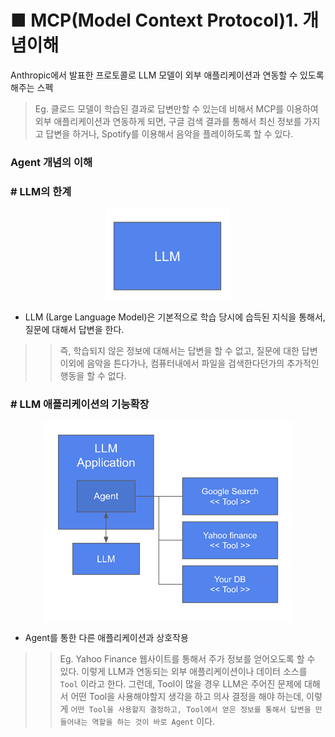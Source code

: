 # ■ MCP(Model Context Protocol)1. 개념이해

Anthropic에서 발표한 프로토콜로 LLM 모델이 외부 애플리케이션과 연동할 수 있도록 해주는 스펙
> Eg. 클로드 모델이 학습된 결과로 답변만할 수 있는데 비해서 
> MCP를 이용하여 외부 애플리케이션과 연동하게 되면, 구글 검색 결과를 통해서 최신 정보를 가지고 답변을 하거나, Spotify를 이용해서 음악을 플레이하도록 할 수 있다. 


### Agent 개념의 이해

### # LLM의 한계
<center>
<img src="../images/mcp_agent_01.png" width="200" align="center">
</center>

- LLM (Large Language Model)은 기본적으로 학습 당시에 습득된 지식을 통해서, 질문에 대해서 답변을 한다. 
>> 즉, 학습되지 않은 정보에 대해서는 답변을 할 수 없고, 질문에 대한 답변 이외에 음악을 튼다가나, 컴퓨터내에서 파일을 검색한다던가의 추가적인 행동을 할 수 없다. 

### # LLM 애플리케이션의 기능확장
<center>
<img src="../images/mcp_agent_02.png" width="400" align="center">
</center>

- Agent를 통한 다른 애플리케이션과 상호작용
>> Eg. Yahoo Finance 웹사이트를 통해서 주가 정보를 얻어오도록 할 수 있다. 
> 이렇게 LLM과 연동되는 외부 애플리케이션이나 데이터 소스를 ```Tool``` 이라고 한다. 
> 그런데, Tool이 많을 경우 LLM은 주어진 문제에 대해서 어떤 Tool을 사용해야할지 생각을 하고 의사 결정을 해야 하는데, 이렇게 ```어떤 Tool을 사용할지 결정하고, Tool에서 얻은 정보를 통해서 답변을 만들어내는 역할을 하는 것이 바로 Agent``` 이다. 



